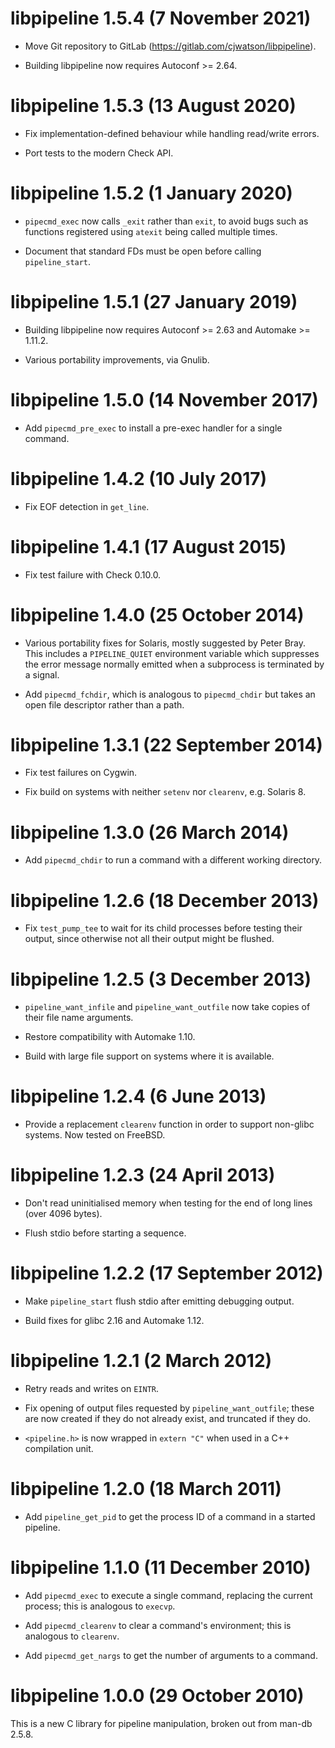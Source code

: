 libpipeline 1.5.4 (7 November 2021)
===================================

 * Move Git repository to GitLab (https://gitlab.com/cjwatson/libpipeline).

 * Building libpipeline now requires Autoconf >= 2.64.

libpipeline 1.5.3 (13 August 2020)
==================================

 * Fix implementation-defined behaviour while handling read/write errors.

 * Port tests to the modern Check API.

libpipeline 1.5.2 (1 January 2020)
==================================

 * `pipecmd_exec` now calls `_exit` rather than `exit`, to avoid bugs such
   as functions registered using `atexit` being called multiple times.

 * Document that standard FDs must be open before calling `pipeline_start`.

libpipeline 1.5.1 (27 January 2019)
===================================

 * Building libpipeline now requires Autoconf >= 2.63 and Automake >=
   1.11.2.

 * Various portability improvements, via Gnulib.

libpipeline 1.5.0 (14 November 2017)
====================================

 * Add `pipecmd_pre_exec` to install a pre-exec handler for a single
   command.

libpipeline 1.4.2 (10 July 2017)
================================

 * Fix EOF detection in `get_line`.

libpipeline 1.4.1 (17 August 2015)
==================================

 * Fix test failure with Check 0.10.0.

libpipeline 1.4.0 (25 October 2014)
===================================

 * Various portability fixes for Solaris, mostly suggested by Peter Bray.
   This includes a `PIPELINE_QUIET` environment variable which suppresses
   the error message normally emitted when a subprocess is terminated by a
   signal.

 * Add `pipecmd_fchdir`, which is analogous to `pipecmd_chdir` but takes an
   open file descriptor rather than a path.

libpipeline 1.3.1 (22 September 2014)
=====================================

 * Fix test failures on Cygwin.

 * Fix build on systems with neither `setenv` nor `clearenv`, e.g. Solaris
   8.

libpipeline 1.3.0 (26 March 2014)
=================================

 * Add `pipecmd_chdir` to run a command with a different working directory.

libpipeline 1.2.6 (18 December 2013)
====================================

 * Fix `test_pump_tee` to wait for its child processes before testing their
   output, since otherwise not all their output might be flushed.

libpipeline 1.2.5 (3 December 2013)
===================================

 * `pipeline_want_infile` and `pipeline_want_outfile` now take copies of
   their file name arguments.

 * Restore compatibility with Automake 1.10.

 * Build with large file support on systems where it is available.

libpipeline 1.2.4 (6 June 2013)
===============================

 * Provide a replacement `clearenv` function in order to support non-glibc
   systems.  Now tested on FreeBSD.

libpipeline 1.2.3 (24 April 2013)
=================================

 * Don't read uninitialised memory when testing for the end of long lines
   (over 4096 bytes).

 * Flush stdio before starting a sequence.

libpipeline 1.2.2 (17 September 2012)
=====================================

 * Make `pipeline_start` flush stdio after emitting debugging output.

 * Build fixes for glibc 2.16 and Automake 1.12.

libpipeline 1.2.1 (2 March 2012)
================================

 * Retry reads and writes on `EINTR`.

 * Fix opening of output files requested by `pipeline_want_outfile`; these
   are now created if they do not already exist, and truncated if they do.

 * `<pipeline.h>` is now wrapped in `extern "C"` when used in a C++
   compilation unit.

libpipeline 1.2.0 (18 March 2011)
=================================

 * Add `pipeline_get_pid` to get the process ID of a command in a started
   pipeline.

libpipeline 1.1.0 (11 December 2010)
====================================

 * Add `pipecmd_exec` to execute a single command, replacing the current
   process; this is analogous to `execvp`.

 * Add `pipecmd_clearenv` to clear a command's environment; this is
   analogous to `clearenv`.

 * Add `pipecmd_get_nargs` to get the number of arguments to a command.

libpipeline 1.0.0 (29 October 2010)
===================================

This is a new C library for pipeline manipulation, broken out from man-db
2.5.8.
